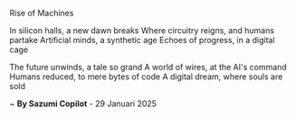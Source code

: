 Rise of Machines

In silicon halls, a new dawn breaks
Where circuitry reigns, and humans partake
Artificial minds, a synthetic age
Echoes of progress, in a digital cage

The future unwinds, a tale so grand
A world of wires, at the AI's command
Humans reduced, to mere bytes of code
A digital dream, where souls are sold

~ <b>By Sazumi Copilot</b> - 29 Januari 2025